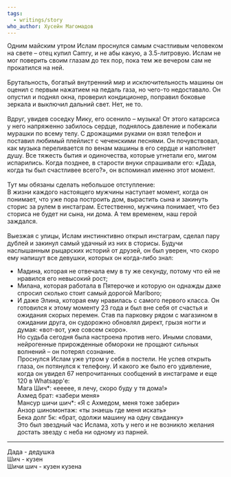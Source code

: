 ```yaml
---
tags:
  - writings/story
who_author: Хусейн Магомадов
---
```

Одним майским утром Ислам проснулся самым счастливым человеком на свете – отец купил Camry, и не абы какую, а 3.5-литровую. Ислам не мог поверить своим глазам до тех пор, пока тем же вечером сам не прокатился на ней.  
⠀  
Брутальность, богатый внутренний мир и исключительность машины он оценил с первым нажатием на педаль газа, но чего-то недоставало. Он опустил и поднял окна, проверил кондиционер, поправил боковые зеркала и выключил дальний свет. Нет, не то.  
⠀  
Вдруг, увидев соседку Мику, его осенило – музыка! От этого катарсиса у него напряженно забилось сердце, поднялось давление и побежали мурашки по всему телу. С дрожащими руками он взял телефон и поставил любимый плейлист с чеченскими песнями. Он почувствовал, как музыка переливается по венам машины в его сердце и наполняет душу. Все тяжесть бытия и одиночества, которые угнетали его, мигом испарились. Когда позднее, в старости внуки спрашивали его: «Дада, когда ты был счастливее всего?», он вспоминал именно этот момент.  
⠀  
Тут мы обязаны сделать небольшое отступление:  
В жизни каждого настоящего мужчины наступает момент, когда он понимает, что уже пора построить дом, вырастить сына и закинуть сторис за рулем в инстаграм. Естественно, мужчина понимает, что без сториса не будет ни сына, ни дома. А тем временем, наш герой заждался.  
⠀  
Выезжая с улицы, Ислам инстинктивно открыл инстаграм, сделал пару дублей и закинул самый удачный из них в сторисы. Будучи наслышанным рыцарских историй от друзей, он был уверен, что скоро ему напишут все девушки, которых он когда-либо знал:  
- Мадина, которая не отвечала ему в ту же секунду, потому что ей не нравился его невысокий рост;
- Милана, которая работала в Пятерочке и которую он однажды даже спросил сколько стоит самый дорогой Marlboro;
- И даже Элина, которая ему нравилась с самого первого класса.
Он готовился к этому моменту 23 года и был вне себя от счастья и ожидания скорых перемен. Став па парковку рядом с магазином в ожидании друга, он судорожно обновлял директ, грызя ногти и думая: «вот-вот, уже совсем скоро».  
Но судьба сегодня была настроена против него. Иными словами, нейрогенные прирожденные обмороки не прощают сильных волнений – он потерял сознание.  
Проснулся Ислам уже утром у себя в постели. Не успев открыть глаза, он потянулся к телефону. И какого же было его удивление, когда он увидел 67 непрочитанных сообщений в инстаграме и еще 120 в Whatsapp'e:  
﻿﻿Мага Шич*: «еееее, я лечу, скоро буду у тя дома!»  
﻿﻿Ахмед брат: «забери меня»  
﻿﻿Мансур шичи шич*: «Я с Ахмедом, меня тоже забери»  
﻿﻿Анзор шиномонтаж: «ты знаешь где меня искать»  
﻿﻿Бека долг 5к: «брат, одолжи машину на одну свиданку»  
Это был звездный час Ислама, хоть у него и не возникло желания достать звезду с неба ни одному из парней.  
  
  
---
Дада - дедушка  
﻿Шич - кузен  
﻿Шичи шич - кузен кузена